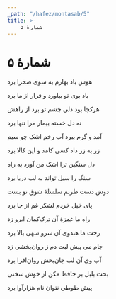 ```yaml
---
_path: "/hafez/montasab/5"
title: >-
    شمارهٔ ۵
---
```

# شمارهٔ ۵

<div class="b" id="bn1"><div class="m1"><p>هوس باد بهارم به سوی صحرا برد</p></div>
<div class="m2"><p>باد بوی تو بیاورد و قرار از ما برد </p></div></div>
<div class="b" id="bn2"><div class="m1"><p>هرکجا بود دلی چشم تو برد از راهش</p></div>
<div class="m2"><p>نه دل خسته بیمار مرا تنها برد </p></div></div>
<div class="b" id="bn3"><div class="m1"><p>آمد و گرم ببرد آب رخم اشک چو سیم</p></div>
<div class="m2"><p>زر به زر داد کسی کامد و این کالا برد </p></div></div>
<div class="b" id="bn4"><div class="m1"><p>دل سنگین ترا اشک من آورد به راه</p></div>
<div class="m2"><p> سنگ را سیل تواند به لب دریا برد </p></div></div>
<div class="b" id="bn5"><div class="m1"><p>دوش دست طربم سلسلهٔ شوق تو بست</p></div>
<div class="m2"><p>پای خیل خردم لشکر غم از جا برد </p></div></div>
<div class="b" id="bn6"><div class="m1"><p>راه ما غمزهٔ آن ترک‌کمان ابرو زد</p></div>
<div class="m2"><p> رخت ما هندوی آن سرو سهی بالا برد </p></div></div>
<div class="b" id="bn7"><div class="m1"><p>جام می پیش لبت دم ز روان‌بخشی زد</p></div>
<div class="m2"><p> آب وی آن لب جان‌بخش روان‌افزا برد </p></div></div>
<div class="b" id="bn8"><div class="m1"><p>بحث بلبل بر حافظ مکن از خوش سخنی</p></div>
<div class="m2"><p>پیش طوطی نتوان نام هزارآوا برد</p></div></div>

